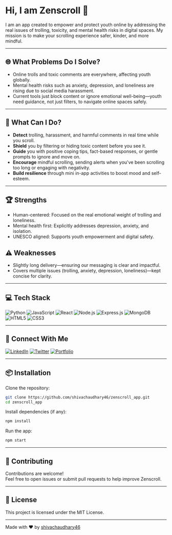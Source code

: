 # Hi, I am Zenscroll 👋

I am an app created to empower and protect youth online by addressing the real issues of trolling, toxicity, and mental health risks in digital spaces. My mission is to make your scrolling experience safer, kinder, and more mindful.

---

## 🌐 What Problems Do I Solve?

- Online trolls and toxic comments are everywhere, affecting youth globally.
- Mental health risks such as anxiety, depression, and loneliness are rising due to social media harassment.
- Current tools just block content or ignore emotional well-being—youth need guidance, not just filters, to navigate online spaces safely.

---

## 🚀 What Can I Do?

- **Detect** trolling, harassment, and harmful comments in real time while you scroll.
- **Shield** you by filtering or hiding toxic content before you see it.
- **Guide** you with positive coping tips, fact-based responses, or gentle prompts to ignore and move on.
- **Encourage** mindful scrolling, sending alerts when you've been scrolling too long or engaging with negativity.
- **Build resilience** through mini in-app activities to boost mood and self-esteem.

---

## 🏆 Strengths

- Human-centered: Focused on the real emotional weight of trolling and loneliness.
- Mental health first: Explicitly addresses depression, anxiety, and isolation.
- UNESCO aligned: Supports youth empowerment and digital safety.

## ⚠️ Weaknesses

- Slightly long delivery—ensuring our messaging is clear and impactful.
- Covers multiple issues (trolling, anxiety, depression, loneliness)—kept concise for clarity.

---

## 💻 Tech Stack

![Python](https://img.shields.io/badge/-Python-3776AB?style=flat&logo=python&logoColor=white)
![JavaScript](https://img.shields.io/badge/-JavaScript-F7DF1E?style=flat&logo=javascript&logoColor=black)
![React](https://img.shields.io/badge/-React-61DAFB?style=flat&logo=react&logoColor=black)
![Node.js](https://img.shields.io/badge/-Node.js-339933?style=flat&logo=node.js&logoColor=white)
![Express.js](https://img.shields.io/badge/-Express.js-000000?style=flat&logo=express&logoColor=white)
![MongoDB](https://img.shields.io/badge/-MongoDB-47A248?style=flat&logo=mongodb&logoColor=white)
![HTML5](https://img.shields.io/badge/-HTML5-E34F26?style=flat&logo=html5&logoColor=white)
![CSS3](https://img.shields.io/badge/-CSS3-1572B6?style=flat&logo=css3&logoColor=white)

---

## 🤝 Connect With Me

[![LinkedIn](https://img.shields.io/badge/LinkedIn-0A66C2?style=for-the-badge&logo=linkedin&logoColor=white)](https://www.linkedin.com/in/shivachaudhary46)
[![Twitter](https://img.shields.io/badge/Twitter-1DA1F2?style=for-the-badge&logo=twitter&logoColor=white)](https://twitter.com/shivachaudhary46)
[![Portfolio](https://img.shields.io/badge/Portfolio-000000?style=for-the-badge&logo=About.me&logoColor=white)](https://github.com/shivachaudhary46)

---

## 📦 Installation

Clone the repository:
```bash
git clone https://github.com/shivachaudhary46/zenscroll_app.git
cd zenscroll_app
```
Install dependencies (if any):
```bash
npm install
```
Run the app:
```bash
npm start
```

---

## 🤗 Contributing

Contributions are welcome!  
Feel free to open issues or submit pull requests to help improve Zenscroll.

---

## 📄 License

This project is licensed under the MIT License.

---

Made with ❤️ by [shivachaudhary46](https://github.com/shivachaudhary46)

<!---
zenscroll_app/zenscroll_app is a ✨ special ✨ repository because its `README.md` (this file) appears on your GitHub profile.
You can click the Preview link to take a look at your changes.
--->
